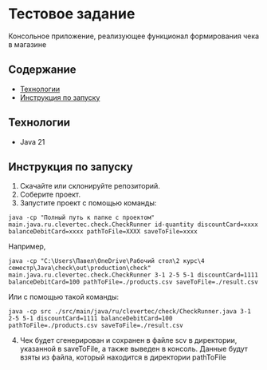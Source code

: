 # Тестовое задание
Консольное приложение, реализующее функционал формирования чека в магазине
## Содержание 
- [Технологии](#технологии)
- [Инструкция по запуску](#инструкция-по-запуску)
## Технологии
- Java 21
## Инструкция по запуску
1. Скачайте или склонируйте репозиторий.
2. Соберите проект.
3. Запустите проект с помощью команды:
```
java -cp "Полный путь к папке с проектом" main.java.ru.clevertec.check.CheckRunner id-quantity discountCard=xxxx balanceDebitCard=xxxx pathToFile=XXXX saveToFile=xxxx
```
Например,
```
java -cp "C:\Users\Павел\OneDrive\Рабочий стол\2 курс\4 семестр\Java\check\out\production\check" main.java.ru.clevertec.check.CheckRunner 3-1 2-5 5-1 discountCard=1111 balanceDebitCard=100 pathToFile=./products.csv saveToFile=./result.csv
```
Или с помощью такой команды:
```
java -cp src ./src/main/java/ru/clevertec/check/CheckRunner.java 3-1 2-5 5-1 discountCard=1111 balanceDebitCard=100 pathToFile=./products.csv saveToFile=./result.csv
```
4. Чек будет сгенерирован и сохранен в файле scv в директории, указанной в saveToFile, а также выведен в консоль. Данные будут взяты из файла, который находится в директории pathToFile 

